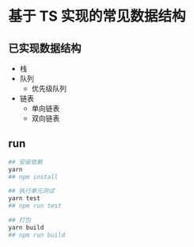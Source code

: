 # 基于 TS 实现的常见数据结构

## 已实现数据结构

- 栈
- 队列
  - 优先级队列
- 链表
  - 单向链表
  - 双向链表

## run

```bash
## 安装依赖
yarn
## npm install

## 执行单元测试
yarn test
## npm run test

## 打包
yarn build
## npm run build
```
